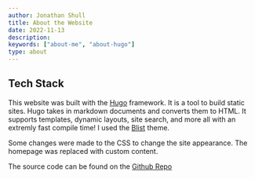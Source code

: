 ```yaml
---
author: Jonathan Shull
title: About the Website
date: 2022-11-13
description:
keywords: ["about-me", "about-hugo"]
type: about
---
```


## Tech Stack

This website was built with the [Hugo](https://gohugo.io/) framework. It is a tool to build static sites. Hugo takes in markdown documents and converts them to HTML. It supports templates, dynamic layouts, site search, and more all with an extremly fast compile time! I used the [Blist](https://themes.gohugo.io/themes/blist-hugo-theme/) theme.

Some changes were made to the CSS to change the site appearance. The homepage was replaced with custom content. 

The source code can be found on the [Github Repo](https://github.com/amytho/hugo-cs)